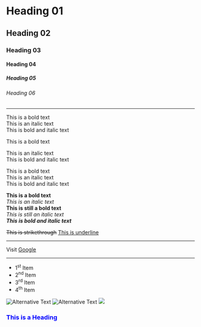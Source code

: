 # Heading 01
## Heading 02
### Heading 03
#### Heading 04
##### Heading 05
###### Heading 06
<hr>

[//]: # (<br> can use as to go to a new line)
This is a bold text <br>
This is an italic text <br>
This is bold and italic text <br>

[//]: # ()
This is a bold text 

This is an italic text  
This is bold and italic text 

This is a bold text \
This is an italic text \
This is bold and italic text <br>

**This is a bold text** <br>
*This is an italic text* <br>
__This is still a bold text__ <br>
_This is still an italic text_ <br>
***This is bold and italic text***

~~This is strikethrough~~
<ins>This is underline</ins>
<hr>

Visit [Google](https://google.com)
<hr>

- 1<sup>st</sup> Item
- 2<sup>nd</sup> Item
- 3<sup>rd</sup> Item
- 4<sup>th</sup> Item

![Alternative Text](https://www.pbs.org/wnet/nature/files/2021/05/frog-610x343.png)
<img src="https://www.pbs.org/wnet/nature/files/2021/05/frog-610x343.png" alt="Alternative Text">
![](img/3.png)

### <span style="color: blue">This is a Heading</span>

